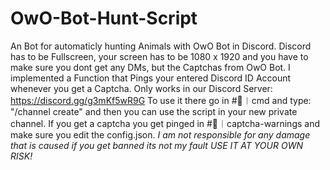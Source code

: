 # OwO-Bot-Hunt-Script
An Bot for automaticly hunting Animals with OwO Bot in Discord.
Discord has to be Fullscreen, your screen has to be 1080 x 1920 and you have to make sure you dont get any DMs, but the Captchas from OwO Bot. I implemented a Function that Pings your entered Discord ID Account whenever you get a Captcha. Only works in our Discord Server: https://discord.gg/g3mKf5wR9G
To use it there go in #🤖︱cmd and type: "/channel create" and then you can use the script in your new private channel.
If you get a captcha you get pinged in #🛑︱captcha-warnings and make sure you edit the config.json.
*I am not responsible for any damage that is caused if you get banned its not my fault USE IT AT YOUR OWN RISK!*
